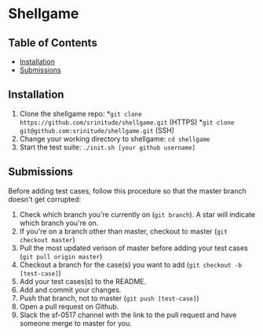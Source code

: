 # Shellgame

## Table of Contents
* [Installation](#installation)
* [Submissions](#submissions)

## Installation
1. Clone the shellgame repo:
   *`git clone https://github.com/srinitude/shellgame.git` (HTTPS)
   *`git clone git@github.com:srinitude/shellgame.git` (SSH)
2. Change your working directory to shellgame: `cd shellgame`
3. Start the test suite: `./init.sh [your github username]`

## Submissions
Before adding test cases, follow this procedure so that the master branch doesn't get corrupted:
1. Check which branch you're currently on (`git branch`). A star will indicate which branch you're on.
2. If you're on a branch other than master, checkout to master (`git checkout master`)
3. Pull the most updated verison of master before adding your test cases (`git pull origin master`)
4. Checkout a branch for the case(s) you want to add (`git checkout -b [test-case]`)
5. Add your test cases(s) to the README.
6. Add and commit your changes.
7. Push that branch, not to master (`git push [test-case]`)
8. Open a pull request on Github.
9. Slack the sf-0517 channel with the link to the pull request and have someone merge to master for you.
